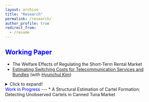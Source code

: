 ```yaml
---
layout: archive
title: "Research"
permalink: /research/
author_profile: true
redirect_from:
  - /resume
---
```




<span style="color:blue">Working Paper</span>
---
* The Welfare Effects of Regulating the Short-Term Rental Market
* [Estimating Switching Costs for Telecommunication Services and Bundles](https://papers.ssrn.com/sol3/papers.cfm?abstract_id=3787321) (with [Hyunchul Kim](https://hyunkimecon.github.io/)) 

<details>
  <summary>Click to expand!</summary>
  abstrct view
</details>
<span style="color:blue">Work in Progress</span>
---
*  A Structural Estimation of Cartel Formation: Detecting Unobserved Cartels in Canned Tuna Market
